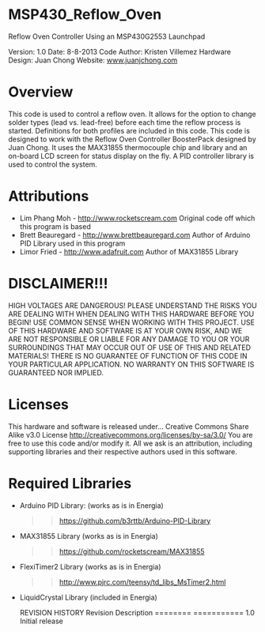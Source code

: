 MSP430_Reflow_Oven
==================

Reflow Oven Controller Using an MSP430G2553 Launchpad

  Version: 1.0
  Date: 8-8-2013
  Code Author: Kristen Villemez
  Hardware Design: Juan Chong
  Website: www.juanjchong.com

  Overview
  =========
  This code is used to control a reflow oven. It allows for the option to change
  solder types (lead vs. lead-free) before each time the reflow process is started.
  Definitions for both profiles are included in this code. This code is designed to
  work with the Reflow Oven Controller BoosterPack designed by Juan Chong. It uses
  the MAX31855 thermocouple chip and library and an on-board LCD screen for status
  display on the fly. A PID controller library is used to control the system.

  Attributions
  =============
 + Lim Phang Moh - http://www.rocketscream.com
  Original code off which this program is based
 + Brett Beauregard - http://www.brettbeauregard.com
  Author of Arduino PID Library used in this program
 + Limor Fried - http://www.adafruit.com
  Author of MAX31855 Library

  DISCLAIMER!!!
  ==============
  HIGH VOLTAGES ARE DANGEROUS! PLEASE UNDERSTAND THE RISKS YOU ARE DEALING WITH
  WHEN DEALING WITH THIS HARDWARE BEFORE YOU BEGIN! USE COMMON SENSE WHEN WORKING
  WITH THIS PROJECT. USE OF THIS HARDWARE AND SOFTWARE IS AT YOUR OWN RISK, AND
  WE ARE NOT RESPONSIBLE OR LIABLE FOR ANY DAMAGE TO YOU OR YOUR SURROUNDINGS THAT
  MAY OCCUR OUT OF USE OF THIS AND RELATED MATERIALS!
  THERE IS NO GUARANTEE OF FUNCTION OF THIS CODE IN YOUR PARTICULAR APPLICATION.
  NO WARRANTY ON THIS SOFTWARE IS GUARANTEED NOR IMPLIED.

  Licenses
  =========
  This hardware and software is released under...
  Creative Commons Share Alike v3.0 License
  http://creativecommons.org/licenses/by-sa/3.0/
  You are free to use this code and/or modify it. All we ask is an attribution,
  including supporting libraries and their respective authors used in this
  software.

  Required Libraries
  ===================
 - Arduino PID Library: (works as is in Energia)
    >> https://github.com/b3rttb/Arduino-PID-Library
 - MAX31855 Library (works as is in Energia)
    >> https://github.com/rocketscream/MAX31855
 - FlexiTimer2 Library (works as is in Energia)
    >> http://www.pjrc.com/teensy/td_libs_MsTimer2.html
 - LiquidCrystal Library (included in Energia)

    REVISION HISTORY
  Revision  Description
  ========  ===========
  1.0       Initial release
  
